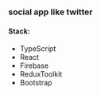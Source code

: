### social app like twitter

#### Stack:
- TypeScript
- React
- Firebase
- ReduxToolkit 
- Bootstrap 
